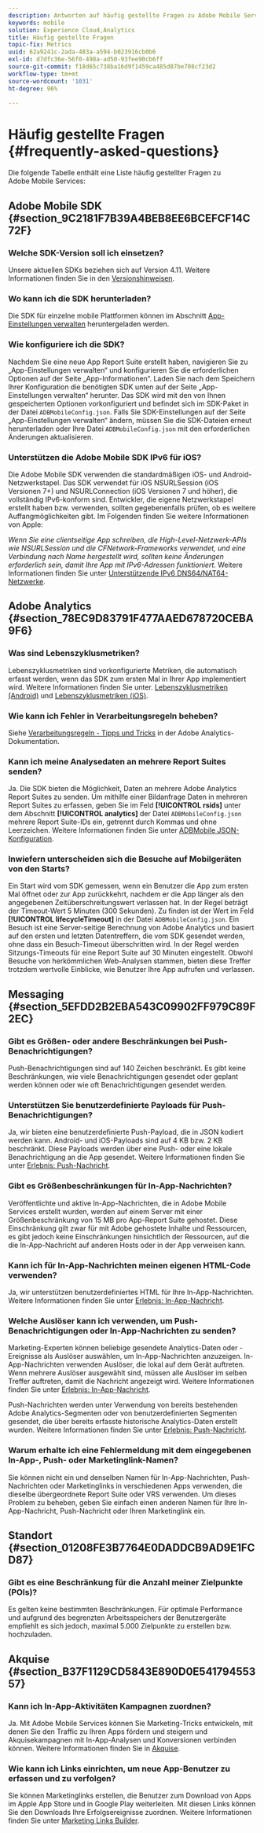 ```yaml
---
description: Antworten auf häufig gestellte Fragen zu Adobe Mobile Services sowie allgemeine Funktionsbeschreibungen.
keywords: mobile
solution: Experience Cloud,Analytics
title: Häufig gestellte Fragen
topic-fix: Metrics
uuid: 62a9241c-2ada-483a-a594-b023916cb0b6
exl-id: d7dfc36e-56f0-498a-ad50-93fee90cb6ff
source-git-commit: f18d65c738ba16d9f1459ca485d87be708cf23d2
workflow-type: tm+mt
source-wordcount: '1031'
ht-degree: 96%

---
```


# Häufig gestellte Fragen {#frequently-asked-questions}

Die folgende Tabelle enthält eine Liste häufig gestellter Fragen zu Adobe Mobile Services:

## Adobe Mobile SDK {#section_9C2181F7B39A4BEB8EE6BCEFCF14C72F}

### Welche SDK-Version soll ich einsetzen?

Unsere aktuellen SDKs beziehen sich auf Version 4.11. Weitere Informationen finden Sie in den [Versionshinweisen](https://experienceleague.adobe.com/docs/release-notes/experience-cloud/current.html?lang=de).

### Wo kann ich die SDK herunterladen?

Die SDK für einzelne mobile Plattformen können im Abschnitt [App-Einstellungen verwalten](/help/using/c-manage-app-settings/c-manage-app-settings.md) heruntergeladen werden.

### Wie konfiguriere ich die SDK?

Nachdem Sie eine neue App Report Suite erstellt haben, navigieren Sie zu „App-Einstellungen verwalten“ und konfigurieren Sie die erforderlichen Optionen auf der Seite „App-Informationen“. Laden Sie nach dem Speichern Ihrer Konfiguration die benötigten SDK unten auf der Seite „App-Einstellungen verwalten“ herunter. Das SDK wird mit den von Ihnen gespeicherten Optionen vorkonfiguriert und befindet sich im SDK-Paket in der Datei `ADBMobileConfig.json`. Falls Sie SDK-Einstellungen auf der Seite „App-Einstellungen verwalten“ ändern, müssen Sie die SDK-Dateien erneut herunterladen oder Ihre Datei `ADBMobileConfig.json` mit den erforderlichen Änderungen aktualisieren.

### Unterstützen die Adobe Mobile SDK IPv6 für iOS?

Die Adobe Mobile SDK verwenden die standardmäßigen iOS- und Android-Netzwerkstapel. Das SDK verwendet für iOS NSURLSession (iOS Versionen 7+) und NSURLConnection (iOS Versionen 7 und höher), die vollständig IPv6-konform sind. Entwickler, die eigene Netzwerkstapel erstellt haben bzw. verwenden, sollten gegebenenfalls prüfen, ob es weitere Auffangmöglichkeiten gibt. Im Folgenden finden Sie weitere Informationen von Apple:

*Wenn Sie eine clientseitige App schreiben, die High-Level-Netzwerk-APIs wie NSURLSession und die CFNetwork-Frameworks verwendet, und eine Verbindung nach Name hergestellt wird, sollten keine Änderungen erforderlich sein, damit Ihre App mit IPv6-Adressen funktioniert.* Weitere Informationen finden Sie unter [Unterstützende IPv6 DNS64/NAT64-Netzwerke](https://developer.apple.com/library/content/documentation/NetworkingInternetWeb/Conceptual/NetworkingOverview/UnderstandingandPreparingfortheIPv6Transition/UnderstandingandPreparingfortheIPv6Transition.html#__/apple_ref/doc/uid/TP40010220-CH213-SW1).

## Adobe Analytics {#section_78EC9D83791F477AAED678720CEBA9F6}

### Was sind Lebenszyklusmetriken?

Lebenszyklusmetriken sind vorkonfigurierte Metriken, die automatisch erfasst werden, wenn das SDK zum ersten Mal in Ihrer App implementiert wird. Weitere Informationen finden Sie unter. [Lebenszyklusmetriken (Android)](/help/android/metrics.md) und [Lebenszyklusmetriken (iOS)](/help/ios/metrics.md).

### Wie kann ich Fehler in Verarbeitungsregeln beheben?

Siehe [Verarbeitungsregeln - Tipps und Tricks](https://experienceleague.adobe.com/docs/analytics/admin/admin-tools/processing-rules/processing-rules-tips.html) in der Adobe Analytics-Dokumentation.

### Kann ich meine Analysedaten an mehrere Report Suites senden?

Ja. Die SDK bieten die Möglichkeit, Daten an mehrere Adobe Analytics Report Suites zu senden. Um mithilfe einer Bildanfrage Daten in mehreren Report Suites zu erfassen, geben Sie im Feld **[!UICONTROL rsids]** unter dem Abschnitt **[!UICONTROL analytics]** der Datei `ADBMobileConfig.json` mehrere Report Suite-IDs ein, getrennt durch Kommas und ohne Leerzeichen. Weitere Informationen finden Sie unter [ADBMobile JSON-Konfiguration](/help/ios/configuration/json-config/json-config.md).

### Inwiefern unterscheiden sich die Besuche auf Mobilgeräten von den Starts?

Ein Start wird vom SDK gemessen, wenn ein Benutzer die App zum ersten Mal öffnet oder zur App zurückkehrt, nachdem er die App länger als den angegebenen Zeitüberschreitungswert verlassen hat. In der Regel beträgt der Timeout-Wert 5 Minuten (300 Sekunden). Zu finden ist der Wert im Feld **[!UICONTROL lifecycleTimeout]** in der Datei `ADBMobileConfig.json`. Ein Besuch ist eine Server-seitige Berechnung von Adobe Analytics und basiert auf den ersten und letzten Datentreffern, die vom SDK gesendet werden, ohne dass ein Besuch-Timeout überschritten wird. In der Regel werden Sitzungs-Timeouts für eine Report Suite auf 30 Minuten eingestellt. Obwohl Besuche von herkömmlichen Web-Analysen stammen, bieten diese Treffer trotzdem wertvolle Einblicke, wie Benutzer Ihre App aufrufen und verlassen.

## Messaging {#section_5EFDD2B2EBA543C09902FF979C89F2EC}

### Gibt es Größen- oder andere Beschränkungen bei Push-Benachrichtigungen?

Push-Benachrichtigungen sind auf 140 Zeichen beschränkt. Es gibt keine Beschränkungen, wie viele Benachrichtigungen gesendet oder geplant werden können oder wie oft Benachrichtigungen gesendet werden.

### Unterstützen Sie benutzerdefinierte Payloads für Push-Benachrichtigungen?

Ja, wir bieten eine benutzerdefinierte Push-Payload, die in JSON kodiert werden kann. Android- und iOS-Payloads sind auf 4 KB bzw. 2 KB beschränkt. Diese Payloads werden über eine Push- oder eine lokale Benachrichtigung an die App gesendet. Weitere Informationen finden Sie unter [Erlebnis: Push-Nachricht](/help/using/in-app-messaging/t-create-push-message/c-experience-push-message.md).

### Gibt es Größenbeschränkungen für In-App-Nachrichten?

Veröffentlichte und aktive In-App-Nachrichten, die in Adobe Mobile Services erstellt wurden, werden auf einem Server mit einer Größenbeschränkung von 15 MB pro App-Report Suite gehostet. Diese Einschränkung gilt zwar für mit Adobe gehostete Inhalte und Ressourcen, es gibt jedoch keine Einschränkungen hinsichtlich der Ressourcen, auf die die In-App-Nachricht auf anderen Hosts oder in der App verweisen kann.

### Kann ich für In-App-Nachrichten meinen eigenen HTML-Code verwenden?

Ja, wir unterstützen benutzerdefiniertes HTML für Ihre In-App-Nachrichten. Weitere Informationen finden Sie unter [Erlebnis: In-App-Nachricht](/help/using/in-app-messaging/t-in-app-message/c-experience-in-app-message.md).

### Welche Auslöser kann ich verwenden, um Push-Benachrichtigungen oder In-App-Nachrichten zu senden?

Marketing-Experten können beliebige gesendete Analytics-Daten oder -Ereignisse als Auslöser auswählen, um In-App-Nachrichten anzuzeigen. In-App-Nachrichten verwenden Auslöser, die lokal auf dem Gerät auftreten. Wenn mehrere Auslöser ausgewählt sind, müssen alle Auslöser im selben Treffer auftreten, damit die Nachricht angezeigt wird. Weitere Informationen finden Sie unter [Erlebnis: In-App-Nachricht](/help/using/in-app-messaging/t-in-app-message/c-experience-in-app-message.md).

Push-Nachrichten werden unter Verwendung von bereits bestehenden Adobe Analytics-Segmenten oder von benutzerdefinierten Segmenten gesendet, die über bereits erfasste historische Analytics-Daten erstellt wurden. Weitere Informationen finden Sie unter [Erlebnis: Push-Nachricht](/help/using/in-app-messaging/t-create-push-message/c-experience-push-message.md).

### Warum erhalte ich eine Fehlermeldung mit dem eingegebenen In-App-, Push- oder Marketinglink-Namen?

Sie können nicht ein und denselben Namen für In-App-Nachrichten, Push-Nachrichten oder Marketinglinks in verschiedenen Apps verwenden, die dieselbe übergeordnete Report Suite oder VRS verwenden. Um dieses Problem zu beheben, geben Sie einfach einen anderen Namen für Ihre In-App-Nachricht, Push-Nachricht oder Ihren Marketinglink ein.

## Standort {#section_01208FE3B7764E0DADDCB9AD9E1FCD87}

### Gibt es eine Beschränkung für die Anzahl meiner Zielpunkte (POIs)?

Es gelten keine bestimmten Beschränkungen. Für optimale Performance und aufgrund des begrenzten Arbeitsspeichers der Benutzergeräte empfiehlt es sich jedoch, maximal 5.000 Zielpunkte zu erstellen bzw. hochzuladen.

## Akquise {#section_B37F1129CD5843E890D0E54179455357}

### Kann ich In-App-Aktivitäten Kampagnen zuordnen?

Ja. Mit Adobe Mobile Services können Sie Marketing-Tricks entwickeln, mit denen Sie den Traffic zu Ihren Apps fördern und steigern und Akquisekampagnen mit In-App-Analysen und Konversionen verbinden können. Weitere Informationen finden Sie in [Akquise](/help/using/acquisition-main/acquisition-main.md).

### Wie kann ich Links einrichten, um neue App-Benutzer zu erfassen und zu verfolgen?

Sie können Marketinglinks erstellen, die Benutzer zum Download von Apps im Apple App Store und in Google Play weiterleiten. Mit diesen Links können Sie den Downloads Ihre Erfolgsereignisse zuordnen. Weitere Informationen finden Sie unter [Marketing Links Builder](/help/using/acquisition-main/c-marketing-links-builder/c-marketing-links-builder.md).
